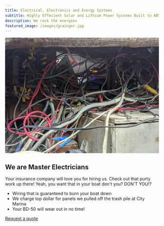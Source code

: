 ```yaml
---
title: Electrical, Electronics and Energy Systems
subtitle: Highly Effecient Solar and Lithium Power Systems Built to ABYC Standards
description: We rock the energies
featured_image: /images/grainger.jpg
---
```


![](/images/gross-wiring.jpg)

## We are Master Electricians

Your insurance company will love you for hiring us. Check out that purty work up
there! Yeah, you want that in your boat don't you? DON'T YOU!?

* Wiring that is guaranteed to burn your boat down
* We charge top dollar for panels we pulled off the trash pile at City Marina
* Your BD-50 will wear out in no time!

<a href="#" class="button button--large">Request a quote</a>
